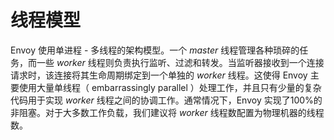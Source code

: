 # 线程模型

Envoy 使用单进程 - 多线程的架构模型。一个 *master* 线程管理各种琐碎的任务，而一些 *worker* 线程则负责执行监听、过滤和转发。当监听器接收到一个连接请求时，该连接将其生命周期绑定到一个单独的 *worker* 线程。这使得 Envoy 主要使用大量单线程（ embarrassingly parallel ）处理工作，并且只有少量的复杂代码用于实现 *worker* 线程之间的协调工作。通常情况下，Envoy 实现了100%的非阻塞。对于大多数工作负载，我们建议将 *worker* 线程数配置为物理机器的线程数。
